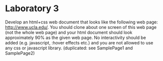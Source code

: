 # Laboratory 3
Develop an html+css web document that looks like the following web page: http://www.ucla.edu/. You should clone about one screen of this web page (not the whole web page) and your html document should look approximately 90% as the given web page. No interactivity should be added (e.g. javascript, :hover effects etc.) and you are not allowed to use any css or javascript library.
(duplicated: see SamplePage1 and SamplePage2)